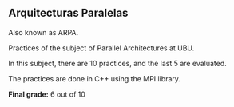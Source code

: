 <h2>Arquitecturas Paralelas</h2>

<p>Also known as ARPA.</p>

<p>Practices of the subject of Parallel Architectures at UBU.</p>

<p>In this subject, there are 10 practices, and the last 5 are evaluated.</p>
<p>The practices are done in C++ using the MPI library.</p>

<p><strong>Final grade:</strong> 6 out of 10</p>

